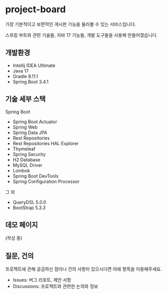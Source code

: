# project-board

가장 기본적이고 보편적인 게시판 기능을 둘러볼 수 있는 서비스입니다.

스프링 부트와 관련 기술들, 자바 17 기능들, 개발 도구들을 사용해 만들어졌습니다.

## 개발환경

* Intellij IDEA Ultimate
* Java 17
* Gradle 8.11.1
* Spring Boot 3.4.1

## 기술 세부 스택

Spring Boot

* Spring Boot Actuator
* Spring Web
* Spring Data JPA
* Rest Repositories
* Rest Repositories HAL Explorer
* Thymeleaf
* Spring Security
* H2 Database
* MySQL Driver
* Lombok
* Spring Boot DevTools
* Spring Configuration Processor

그 외

* QueryDSL 5.0.0
* BootStrap 5.3.3

## 데모 페이지

(작성 중)

## 질문, 건의

프로젝트에 관해 궁금하신 점이나 건의 사항이 있으시다면 아래 항목을 이용해주세요.

* Issues: 버그 리포트, 제안 사항
* Discussions: 프로젝트와 관련한 논의와 정보
 
